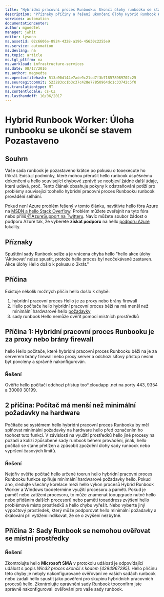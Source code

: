 ```yaml
---
title: "Hybridní pracovní proces Runbooku: Ukončí úlohy runbooku se stavem pozastaveno | Microsoft Docs"
description: "Příznaky příčiny a řešení ukončení úlohy Hybrid Runbook Worker došlo k chybě."
services: automation
documentationcenter: 
author: mgoedtel
manager: jwhit
editor: tysonn
ms.assetid: 02c6606e-8924-4328-a196-45630c2255e9
ms.service: automation
ms.devlang: na
ms.topic: article
ms.tgt_pltfrm: na
ms.workload: infrastructure-services
ms.date: 08/17/2016
ms.author: magoedte
ms.openlocfilehash: 513a90d144e7ade9c21cd7f3b718578989702c25
ms.sourcegitcommit: 523283cc1b3c37c428e77850964dc1c33742c5f0
ms.translationtype: MT
ms.contentlocale: cs-CZ
ms.lasthandoff: 10/06/2017
---
```

# <a name="hybrid-runbook-worker-a-runbook-job-terminates-with-a-status-of-suspended"></a>Hybrid Runbook Worker: Úloha runbooku se ukončí se stavem Pozastaveno
## <a name="summary"></a>Souhrn
Vaše sada runbook je pozastaveno krátce po pokusu o tooexecute ho třikrát. Existují podmínky, které mohou přerušit hello runbook úspěšnému dokončení a hello související chybové zprávě se neobjeví žádné další údaje, která udává, proč. Tento článek obsahuje pokyny k odstraňování potíží pro problémy související toohello hybridní pracovní proces Runbooku runbook provádění selhání.

Pokud není Azure problém řešený v tomto článku, navštivte hello fóra Azure na [MSDN a hello Stack Overflow](https://azure.microsoft.com/support/forums/). Problém můžete zveřejnit na tyto fóra nebo příliš[ @AzureSupport na Twitteru](https://twitter.com/AzureSupport). Navíc můžete soubor žádost o podporu Azure tak, že vyberete **získat podporu** na hello [podporu Azure](https://azure.microsoft.com/support/options/) lokality.

## <a name="symptom"></a>Příznaky
Spuštění sady Runbook selže a je vrácena chyba hello "hello akce úlohy 'Aktivovat' nelze spustit, protože hello proces byl neočekávaně zastaven. Akce úlohy Hello došlo k pokusu o 3krát."

## <a name="cause"></a>Příčina
Existuje několik možných příčin hello došlo k chybě: 

1. hybridní pracovní proces Hello je za proxy nebo brány firewall
2. Hello počítače hello hybridní pracovní proces běží na má menší než minimální hardwarové hello [požadavky](automation-hybrid-runbook-worker.md#hybrid-runbook-worker-requirements) 
3. sady runbook Hello nemůže ověřit pomocí místních prostředků

## <a name="cause-1-hybrid-runbook-worker-is-behind-proxy-or-firewall"></a>Příčina 1: Hybridní pracovní proces Runbooku je za proxy nebo brány firewall
hello Hello počítače, které hybridní pracovní proces Runbooku běží na je za serverem brány firewall nebo proxy server a odchozí síťový přístup nesmí být povoleny a správně nakonfigurován.

### <a name="solution"></a>Řešení
Ověřte hello počítači odchozí přístup too*.cloudapp .net na porty 443, 9354 a 30000 30199. 

## <a name="cause-2-computer-has-less-than-minimum-hardware-requirements"></a>2 příčina: Počítač má menší než minimální požadavky na hardware
Počítače se systémem hello hybridní pracovní proces Runbooku by měl splňovat minimální požadavky na hardware hello před označením ho toohost tuto funkci. V závislosti na využití prostředků hello jiné procesy na pozadí a kolizí způsobené sady runbook během provádění, jinak, hello počítač se stane přetížen a způsobit zpoždění úlohy sady runbook nebo vypršení časových limitů. 

### <a name="solution"></a>Řešení
Nejdřív ověřte počítač hello určené toorun hello hybridní pracovní proces Runbooku funkce splňuje minimální hardwarové požadavky hello.  Pokud ano, sledujte všechny korelace mezi hello výkon procesů Hybrid Runbook Worker a Windows toodetermine využití procesoru a paměti.  Pokud je paměť nebo zatížení procesoru, to může znamenat tooupgrade nutné hello nebo přidáním dalších procesorů nebo paměti tooaddress zvýšení hello problémové místo prostředků a hello chybu vyřešit. Nebo vyberte jiný výpočtový prostředek, který může podporovat hello minimální požadavky a škálování při vytížení indikovat, že se o zvýšení nezbytné.         

## <a name="cause-3-runbooks-cannot-authenticate-with-local-resources"></a>Příčina 3: Sady Runbook se nemohou ověřovat se místní prostředky
### <a name="solution"></a>Řešení
Zkontrolujte hello **Microsoft SMA** v protokolu událostí je odpovídající událost s popis *Win32 proces skončil s kódem [4294967295]*.  Hello příčinu této chyby je nebyly nakonfigurované ověřování ve vašich sadách runbook nebo zadali hello spustit jako pověření pro skupinu hybridních pracovních procesů hello.  Zkontrolujte [oprávnění sady Runbook](automation-hybrid-runbook-worker.md#runbook-permissions) tooconfirm jste správně nakonfigurovali ověřování pro vaše sady runbook.  


